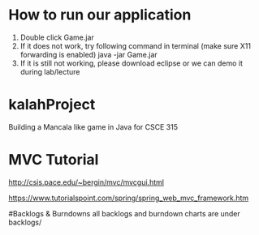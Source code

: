 # How to run our application
1. Double click Game.jar
2. If it does not work, try following command in terminal (make sure X11 forwarding is enabled)
  java -jar Game.jar
3. If it is still not working, please download eclipse or we can demo it during lab/lecture

# kalahProject
Building a Mancala like game in Java for CSCE 315

# MVC Tutorial
http://csis.pace.edu/~bergin/mvc/mvcgui.html

https://www.tutorialspoint.com/spring/spring_web_mvc_framework.htm

#Backlogs & Burndowns
all backlogs and burndown charts are under backlogs/
